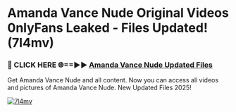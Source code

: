 # Amanda Vance Nude Original Videos 0nlyFans Leaked - Files Updated! (7l4mv)

<h3>🔴 CLICK HERE 🌐==►► <a href="https://tinyurl.com/4mcuefdz" rel="nofollow">Amanda Vance Nude Updated Files</a></h3>

Get Amanda Vance Nude and all content. Now you can access all videos and pictures of Amanda Vance Nude. New Updated Files 2025!

[![7l4mv](https://i.imgur.com/StAQSOY.gif)](https://tinyurl.com/4mcuefdz)
